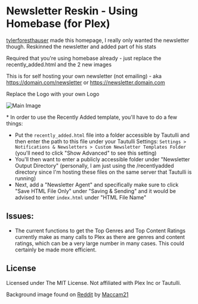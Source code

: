 # Newsletter Reskin - Using Homebase (for Plex)
[tylerforesthauser](https://github.com/tylerforesthauser) made this homepage, I really only wanted the newsletter though. Reskinned the newsletter and added part of his stats

Required that you're using homebase already - just replace the recently_added.html and the 2 new images 

This is for self hosting your own newsletter (not emailing) - aka https://domain.com/newsletter or https://newsletter.domain.com 

Replace the Logo with your own Logo

![Main Image](https://i.imgur.com/cY8Ovl1.jpg)

&#42; In order to use the Recently Added template, you'll have to do a few things:
- Put the `recently_added.html` file into a folder accessible by Tautulli and then enter the path to this file under your Tautulli Settings: `Settings > Notifications & Newsletters > Custom Newsletter Templates Folder` (you'll need to click "Show Advanced" to see this setting)
- You'll then want to enter a publicly accessible folder under "Newsletter Output Directory" (personally, I am just using the /recentlyadded directory since I'm hosting these files on the same server that Tautulli is running)
- Next, add a "Newsletter Agent" and specifically make sure to click "Save HTML File Only" under "Saving & Sending" and it would be advised to enter `index.html` under "HTML File Name"

## Issues:
- The current functions to get the Top Genres and Top Content Ratings currently make as many calls to Plex as there are genres and content ratings, which can be a very large number in many cases. This could certainly be made more efficient.

## License
Licensed under The MIT License. Not affiliated with Plex Inc or Tautulli.

Background image found on [Reddit](https://www.reddit.com/r/wallpapers/comments/24id9j/collage_of_movie_posters_my_gf_put_together/) by [Maccam21](https://reddit.com/u/maccam21)
